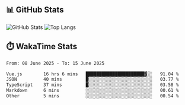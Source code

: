 ## 📊 GitHub Stats
![GitHub Stats](https://github-readme-stats.vercel.app/api?username=fe-brweb&show_icons=true&theme=shades-of-purple)
![Top Langs](https://github-readme-stats.vercel.app/api/top-langs/?username=fe-brweb&layout=compact&theme=shades-of-purple)

## ⏱️ WakaTime Stats
<!--START_SECTION:waka-->

```txt
From: 08 June 2025 - To: 15 June 2025

Vue.js        16 hrs 6 mins   ██████████████████████▓░░   91.04 %
JSON          40 mins         █░░░░░░░░░░░░░░░░░░░░░░░░   03.77 %
TypeScript    37 mins         █░░░░░░░░░░░░░░░░░░░░░░░░   03.58 %
Markdown      6 mins          ░░░░░░░░░░░░░░░░░░░░░░░░░   00.61 %
Other         5 mins          ░░░░░░░░░░░░░░░░░░░░░░░░░   00.54 %
```

<!--END_SECTION:waka-->
